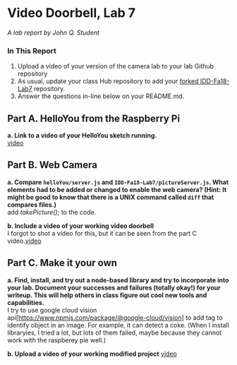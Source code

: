 # Video Doorbell, Lab 7

*A lab report by John Q. Student*

### In This Report

1. Upload a video of your version of the camera lab to your lab Github repository
1. As usual, update your class Hub repository to add your [forked IDD-Fa18-Lab7](/FAR-Lab/IDD-Fa18-Lab7) repository.
1. Answer the questions in-line below on your README.md.

## Part A. HelloYou from the Raspberry Pi

**a. Link to a video of your HelloYou sketch running.**  
[video](https://youtu.be/zES3uVOEIlo)

## Part B. Web Camera

**a. Compare `helloYou/server.js` and `IDD-Fa18-Lab7/pictureServer.js`. What elements had to be added or changed to enable the web camera? (Hint: It might be good to know that there is a UNIX command called `diff` that compares files.)**  
add *takePicture();* to the code.

**b. Include a video of your working video doorbell**  
I forgot to shot a video for this, but it can be seen from the part C video.[video](https://youtu.be/2JrgU8yCLsE)

## Part C. Make it your own

**a. Find, install, and try out a node-based library and try to incorporate into your lab. Document your successes and failures (totally okay!) for your writeup. This will help others in class figure out cool new tools and capabilities.**  
I try to use google cloud vision api[https://www.npmjs.com/package/@google-cloud/vision] to add tag to identify object in an image. For example, it can detect a coke. (When I install libraryies, I tried a lot, but lots of them failed, maybe because they cannot work with the raspberey pie well.) 

**b. Upload a video of your working modified project**
[video](https://youtu.be/2JrgU8yCLsE)
